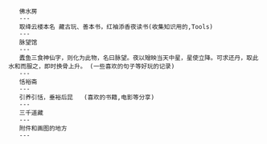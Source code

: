 	   佛水房 
	   ---  
	   取绛云楼本名 藏古玩、善本书，红袖添香夜读书(收集知识用的,Tools)
	   ---  
	   脉望馆
	   ---  
	   蠹鱼三食神仙字，则化为此物，名曰脉望。夜以矰映当天中星，星使立降。可求还丹，取此水和而服之，即时换骨上升。 (一些喜欢的句子等好玩的记录)
	   ---  
	   恬裕斋
	   ---   
	   引养引恬，垂裕后昆   (喜欢的书籍,电影等分享)
	   --- 
	   三千道藏
	   --- 
	   附件和画图的地方
	   ---